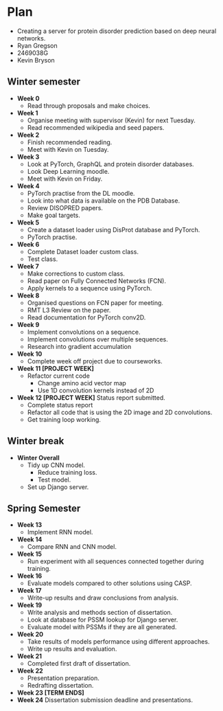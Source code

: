 # Plan

* Creating a server for protein disorder prediction based on deep neural networks.
* Ryan Gregson
* 2469038G
* Kevin Bryson

## Winter semester

* **Week 0**
  - Read through proposals and make choices.
* **Week 1**
  - Organise meeting with supervisor (Kevin) for next Tuesday. 
  - Read recommended wikipedia and seed papers.
* **Week 2**
  - Finish recommended reading. 
  - Meet with Kevin on Tuesday.
* **Week 3**
  - Look at PyTorch, GraphQL and protein disorder databases. 
  - Look Deep Learning moodle.
  - Meet with Kevin on Friday.
* **Week 4**
  - PyTorch practise from the DL moodle. 
  - Look into what data is available on the PDB Database. 
  - Review DISOPRED papers. 
  - Make goal targets. 
* **Week 5**
  - Create a dataset loader using DisProt database and PyTorch.
  - PyTorch practise.
* **Week 6**
  - Complete Dataset loader custom class.
  - Test class.
* **Week 7**
  - Make corrections to custom class.
  - Read paper on Fully Connected Networks (FCN).
  - Apply kernels to a sequence using PyTorch.
* **Week 8**
  - Organised questions on FCN paper for meeting.
  - RMT L3 Review on the paper.
  - Read documentation for PyTorch conv2D.
* **Week 9**
  - Implement convolutions on a sequence.
  - Implement convolutions over multiple sequences.
  - Research into gradient accumulation
* **Week 10**
  - Complete week off project due to courseworks.
* **Week 11 [PROJECT WEEK]**
  - Refactor current code
    - Change amino acid vector map
    - Use 1D convolution kernels instead of 2D
* **Week 12 [PROJECT WEEK]** Status report submitted.
  - Complete status report
  - Refactor all code that is using the 2D image and 2D convolutions.
  - Get training loop working.

## Winter break

* **Winter Overall**
  - Tidy up CNN model.
    - Reduce training loss.
    - Test model.
  - Set up Django server.

## Spring Semester

* **Week 13**
  - Implement RNN model.
* **Week 14**
  - Compare RNN and CNN model.
* **Week 15**
  - Run experiment with all sequences connected together during training.
* **Week 16**
  - Evaluate models compared to other solutions using CASP.
* **Week 17**
  - Write-up results and draw conclusions from analysis.
* **Week 19**
  - Write analysis and methods section of dissertation.
  - Look at database for PSSM lookup for Django server.
  - Evaluate model with PSSMs if they are all generated.
* **Week 20**
  - Take results of models performance using different approaches.
  - Write up results and evaluation.
* **Week 21**
  - Completed first draft of dissertation.
* **Week 22**
  - Presentation preparation.
  - Redrafting dissertation.
* **Week 23 [TERM ENDS]**
* **Week 24** Dissertation submission deadline and presentations.

